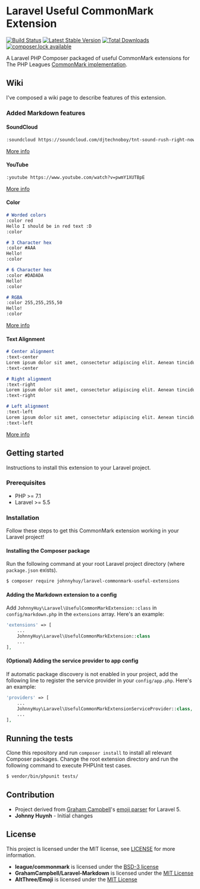 # Laravel Useful CommonMark Extension

[![Build Status](https://travis-ci.com/johnnyhuy/laravel-useful-commonmark-extension.svg?branch=master)](https://travis-ci.com/johnnyhuy/laravel-useful-commonmark-extension)
[![Latest Stable Version](https://poser.pugx.org/johnnyhuy/laravel-useful-commonmark-extension/version)](https://packagist.org/packages/johnnyhuy/laravel-useful-commonmark-extension)
[![Total Downloads](https://poser.pugx.org/johnnyhuy/laravel-useful-commonmark-extension/downloads)](https://packagist.org/packages/johnnyhuy/laravel-useful-commonmark-extension)
[![composer.lock available](https://poser.pugx.org/johnnyhuy/laravel-useful-commonmark-extension/composerlock)](https://packagist.org/packages/johnnyhuy/laravel-useful-commonmark-extension)

A Laravel PHP Composer packaged of useful CommonMark extensions for The PHP Leagues [CommonMark implementation](https://github.com/thephpleague/commonmark).

## Wiki

I've composed a wiki page to describe features of this extension.

### Added Markdown features

#### SoundCloud

```markdown
:soundcloud https://soundcloud.com/djtechnoboy/tnt-sound-rush-right-now
```

[More info](https://github.com/johnnyhuy/laravel-useful-commonmark-extension/wiki/SoundCloud)

#### YouTube

```markdown
:youtube https://www.youtube.com/watch?v=pwmY1XUTBpE
```

[More info](https://github.com/johnnyhuy/laravel-useful-commonmark-extension/wiki/YouTube)

#### Color

```markdown
# Worded colors
:color red
Hello I should be in red text :D
:color

# 3 Character hex
:color #AAA
Hello!
:color

# 6 Character hex
:color #DADADA
Hello!
:color

# RGBA
:color 255,255,255,50
Hello!
:color
```

[More info](https://github.com/johnnyhuy/laravel-useful-commonmark-extension/wiki/Color)

#### Text Alignment

```markdown
# Center alignment
:text-center
Lorem ipsum dolor sit amet, consectetur adipiscing elit. Aenean tincidunt urna maximus sem congue, viverra ultrices purus porta. Aenean at porta mi. Donec ut felis consectetur, rutrum mauris non, sagittis ipsum. Quisque sit amet fringilla lorem. Curabitur euismod imperdiet nunc, et vehicula lorem scelerisque et. Fusce rutrum id lectus in pellentesque. Donec vel cursus dolor. Ut placerat justo nunc, a imperdiet libero posuere non. Nullam dolor ligula, efficitur a accumsan non, viverra quis lorem. Mauris at auctor ligula.
:text-center

# Right alignment
:text-right
Lorem ipsum dolor sit amet, consectetur adipiscing elit. Aenean tincidunt urna maximus sem congue, viverra ultrices purus porta. Aenean at porta mi. Donec ut felis consectetur, rutrum mauris non, sagittis ipsum. Quisque sit amet fringilla lorem. Curabitur euismod imperdiet nunc, et vehicula lorem scelerisque et. Fusce rutrum id lectus in pellentesque. Donec vel cursus dolor. Ut placerat justo nunc, a imperdiet libero posuere non. Nullam dolor ligula, efficitur a accumsan non, viverra quis lorem. Mauris at auctor ligula.
:text-right

# Left alignment
:text-left
Lorem ipsum dolor sit amet, consectetur adipiscing elit. Aenean tincidunt urna maximus sem congue, viverra ultrices purus porta. Aenean at porta mi. Donec ut felis consectetur, rutrum mauris non, sagittis ipsum. Quisque sit amet fringilla lorem. Curabitur euismod imperdiet nunc, et vehicula lorem scelerisque et. Fusce rutrum id lectus in pellentesque. Donec vel cursus dolor. Ut placerat justo nunc, a imperdiet libero posuere non. Nullam dolor ligula, efficitur a accumsan non, viverra quis lorem. Mauris at auctor ligula.
:text-left
```

[More info](https://github.com/johnnyhuy/laravel-useful-commonmark-extension/wiki/Text-Alignment)

## Getting started

Instructions to install this extension to your Laravel project.

### Prerequisites

- PHP >= 7.1
- Laravel >= 5.5

### Installation

Follow these steps to get this CommonMark extension working in your Laravel project!

#### Installing the Composer package

Run the following command at your root Laravel project directory (where `package.json` exists).

```bash
$ composer require johnnyhuy/laravel-commonmark-useful-extensions
```

#### Adding the Markdown extension to a config

Add `JohnnyHuy\Laravel\UsefulCommonMarkExtension::class` in `config/markdown.php` in the `extensions` array. Here's an example:

```php
'extensions' => [
    ...
    JohnnyHuy\Laravel\UsefulCommonMarkExtension::class
    ...
],
```

#### (Optional) Adding the service provider to app config

If automatic package discovery is not enabled in your project, add the following line to register the service provider in your `config/app.php`. Here's an example:

```php
'providers' => [
    ...
    JohnnyHuy\Laravel\UsefulCommonMarkExtensionServiceProvider::class,
    ...
],
```

## Running the tests

Clone this repository and run `composer install` to install all relevant Composer packages. Change the root extension directory and run the following command to execute PHPUnit test cases.

```bash
$ vendor/bin/phpunit tests/
```

## Contribution

- Project derived from [Graham Campbell](https://github.com/GrahamCampbell)'s [emoji parser](https://github.com/AltThree/Emoji) for Laravel 5.
- **Johnny Huynh** - Initial changes

## License

This project is licensed under the MIT license, see [LICENSE](https://github.com/johnnyhuy/laravel-commonmark-useful-extensions/blob/master/LICENSE) for more information.

- **league/commonmark** is licensed under the [BSD-3 license](https://github.com/thephpleague/commonmark/blob/master/LICENSE)
- **GrahamCampbell/Laravel-Markdown** is licensed under the [MIT License](https://github.com/GrahamCampbell/Laravel-Markdown/blob/master/LICENSE)
- **AltThree/Emoji** is licensed under the [MIT License](https://github.com/AltThree/Emoji/blob/master/LICENSE)
